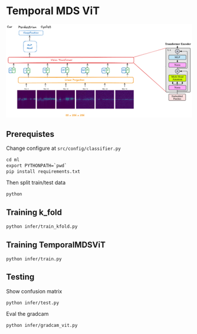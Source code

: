 # Temporal MDS ViT
![temporal_mds_vit](/images/fig_vit.png)
## Prerequistes
Change configure at `src/config/classifier.py`
```
cd ml
export PYTHONPATH=`pwd`
pip install requirements.txt
```
Then split train/test data
```
python 
```
## Training k_fold
```
python infer/train_kfold.py
```
## Training TemporalMDSViT
```
python infer/train.py
```

## Testing

Show confusion matrix
```
python infer/test.py
```
Eval the gradcam
```
python infer/gradcam_vit.py